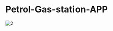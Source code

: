 # Petrol-Gas-station-APP
![2](https://github.com/mkoc6/Petrol-Gas-station-APP/assets/105784565/4a68ee8a-2d03-43b2-a614-da8903baa301)

